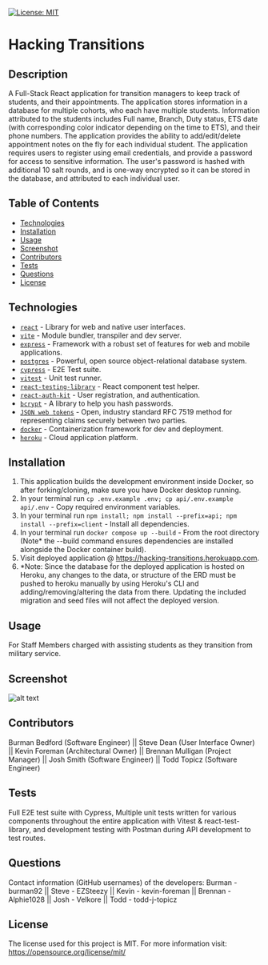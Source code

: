 [![License: MIT](https://img.shields.io/badge/License-MIT-yellow.svg)](https://opensource.org/licenses/MIT)


# Hacking Transitions

## Description
A Full-Stack React application for transition managers to keep track of students, and their appointments. The application stores information in a database for multiple cohorts, who each have multiple students. Information attributed to the students includes Full name, Branch, Duty status, ETS date (with corresponding color indicator depending on the time to ETS), and their phone numbers. The application  provides the ability to add/edit/delete appointment notes on the fly for each individual student. The application requires users to register using email credentials, and provide a password for access to sensitive information. The user's password is hashed with additional 10 salt rounds, and is one-way encrypted so it can be stored in the database, and attributed to each individual user.

## Table of Contents
* [Technologies](#technologies)
* [Installation](#installation)
* [Usage](#usage)
* [Screenshot](#screenshot)
* [Contributors](#contributors)
* [Tests](#tests)
* [Questions](#questions)
* [License](#license) 

## Technologies

- [`react`](https://react.dev) - Library for web and native user interfaces.
- [`vite`](https://vitejs.dev/) - Module bundler, transpiler and dev server.
- [`express`](https://expressjs.com)  - Framework with a robust set of features for web and mobile applications.
- [`postgres`](https://postgresql.org) - Powerful, open source object-relational database system.
- [`cypress`](https://cypress.io/) - E2E Test suite.
- [`vitest`](https://vitest.dev/) - Unit test runner.
- [`react-testing-library`](https://testing-library.com/docs/react-testing-library/api/) - React component test helper.
- [`react-auth-kit`](https://authkit.arkadip.dev/) - User registration, and authentication.
- [`bcrypt`](https://www.npmjs.com/package/bcrypt) - A library to help you hash passwords.
- [`JSON web tokens`](https://jwt.io/) - Open, industry standard RFC 7519 method for representing claims securely between two parties.
- [`docker`](https://www.docker.com/) - Containerization framework for dev and deployment.
- [`heroku`](https://www.heroku.com) - Cloud application platform.

## Installation
1. This application builds the development environment inside Docker, so after forking/cloning, make sure you have Docker desktop running.
2. In your terminal run `cp .env.example .env; cp api/.env.example api/.env` - Copy required environment variables.
3. In your terminal run `npm install; npm install --prefix=api; npm install --prefix=client` - Install all dependencies.
4. In your terminal run `docker compose up --build` - From the root directory (Note* the --build command ensures dependencies are installed alongside the Docker container build).
5. Visit deployed application @ https://hacking-transitions.herokuapp.com.
6. *Note: Since the database for the deployed application is hosted on Heroku, any changes to the data, or structure of the ERD must be pushed to heroku manually by using Heroku's CLI and adding/removing/altering the data from there. Updating the included migration and seed files will not affect the deployed version.

## Usage
For Staff Members charged with assisting students as they transition from military service.

## Screenshot
![alt text](assets/images/hacking-transitions-1.png)

## Contributors
Burman Bedford (Software Engineer) || Steve Dean (User Interface Owner) || Kevin Foreman (Architectural Owner) || Brennan Mulligan (Project Manager) || Josh Smith (Software Engineer) || Todd Topicz (Software Engineer)

## Tests
Full E2E test suite with Cypress, Multiple unit tests written for various components throughout the entire application with Vitest & react-test-library, and development testing with Postman during API development to test routes.

## Questions
Contact information (GitHub usernames) of the developers:
Burman - burman92 || Steve - EZSteezy || Kevin - kevin-foreman || Brennan - Alphie1028 || Josh - Velkore || Todd - todd-j-topicz 

## License
The license used for this project is MIT.
For more information visit: https://opensource.org/license/mit/
